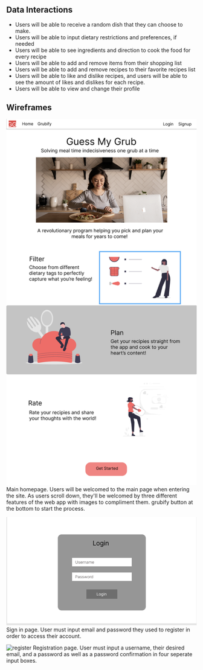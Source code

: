 ## Data Interactions
- Users will be able to receive a random dish that they can choose to make. 
- Users will be able to input dietary restrictions and preferences, if needed
- Users will be able to see ingredients and direction to cook the food for every recipe
- Users will be able to add and remove items from their shopping list
- Users will be able to add and remove recipes to their favorite recipes list
- Users will be able to like and dislike recipes, and users will be able to see the amount of likes and dislikes for each recipe. 
- Users will be able to view and change their profile

## Wireframes

![Homepage](./wireframes/Homepage.png)
Main homepage. Users will be welcomed to the main page when entering the site. As users scroll down, they'll be welcomed by three different features of the web app with images to compliment them. grubify button at the bottom to start the process.

![signin](./wireframes/User-Login.png)
Sign in page. User must input email and password they used to register in order to access their account.

![register](../public/docs/wireframes/User-Register.png)
Registration page. User must input a username, their desired email, and a password as well as a password confirmation in four seperate input boxes.